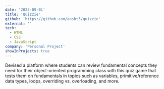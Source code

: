 ```yaml
---
date: '2023-09-01'
title: 'Quizzie'
github: 'https://github.com/ansht3/quizzie'
external: ''
tech:
  - HTML
  - CSS
  - JavaScript
company: 'Personal Project'
showInProjects: true
---
```


Devised a platform where students can review fundamental concepts they need for their object-oriented programming class with this quiz game that tests them on fundamentals in topics such as variables, primitive/reference data types, loops, overriding vs. overloading, and more.
